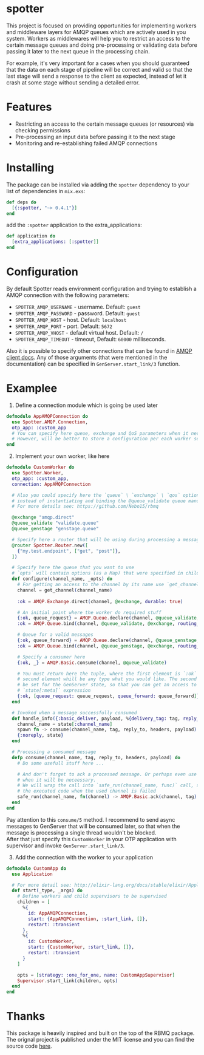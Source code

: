 # spotter
This project is focused on providing opportunities for implementing workers and middleware layers for AMQP queues which are actively used in you system. Workers as middlewares will help you to restrict an access to the certain message queues and doing pre-processing or validating data before passing it later to the next queue in the processing chain. 

For example, it's very important for a cases when you should guaranteed that the data on each stage of pipeline will be correct and valid so that the last stage will send a response to the client as expected, instead of let it crash at some stage without sending a detailed error.

# Features
- Restricting an access to the certain message queues (or resources) via checking permissions
- Pre-processing an input data before passing it to the next stage
- Monitoring and re-establishing failed AMQP connections

# Installing

The package can be installed via adding the `spotter` dependency to your list of dependencies in `mix.exs`:

  ```elixir
  def deps do
    [{:spotter, "~> 0.4.1"}]
  end
  ```

add the `:spotter` application to the extra_applications:

  ```elixir
  def application do
    [extra_applications: [:spotter]]
  end
  ```

# Configuration

By default Spotter reads environment configuration and trying to establish a AMQP connection with the following parameters:

  * `SPOTTER_AMQP_USERNAME` - username. Default: `guest`
  * `SPOTTER_AMQP_PASSWORD` - password. Default: `guest`
  * `SPOTTER_AMQP_HOST` - host. Default: `localhost`
  * `SPOTTER_AMQP_PORT` - port. Default: `5672`
  * `SPOTTER_AMQP_VHOST` - default virtual host. Default: `/`
  * `SPOTTER_AMQP_TIMEOUT` - timeout, Default: `60000` milliseconds.
 
Also it is possible to specify other connections that can be found in [AMQP client docs](https://hexdocs.pm/amqp/AMQP.Connection.html#open/1). 
Any of those arguments (that were mentioned in the documentation) can be specified in `GenServer.start_link/3` function.

# Examplee

  1. Define a connection module which is going be used later 

  ```elixir
  defmodule AppAMQPConnection do
    use Spotter.AMQP.Connection,
    otp_app: :custom_app
    # You can specify here queue, exchange and QoS parameters when it necessary.
    # However, will be better to store a configuration per each worker separately.
  end
  ```

  2. Implement your own worker, like here
  
  ```elixir
  defmodule CustomWorker do
    use Spotter.Worker,
    otp_app: :custom_app,
    connection: AppAMQPConnection

    # Also you could specify here the `queue` \ `exchange` \ `qos` options
    # instead of instantiating and binding the @queue_validate queue manually.
    # For more details see: https://github.com/Nebo15/rbmq

    @exchange "amqp.direct"
    @queue_validate "validate.queue"
    @queue_genstage "genstage.queue"

    # Specify here a router that will be using during processing a message
    @router Spotter.Router.new([
      {"my.test.endpoint", ["get", "post"]},
    ])

    # Specify here the queue that you want to use
    # `opts` will contain options (as a Map) that were specified in child_spec for supervisor 
    def configure(channel_name, _opts) do
      # For getting an access to the channel by its name use `get_channel(channel_name)` function
      channel = get_channel(channel_name)
    
      :ok = AMQP.Exchange.direct(channel, @exchange, durable: true)

      # An initial point where the worker do required stuff
      {:ok, queue_request} = AMQP.Queue.declare(channel, @queue_validate, durable: true, auto_delete: true)
      :ok = AMQP.Queue.bind(channel, @queue_validate, @exchange, routing_key: @queue_validate)

      # Queue for a valid messages
      {:ok, queue_forward} = AMQP.Queue.declare(channel, @queue_genstage, durable: true, auto_delete: true)
      :ok = AMQP.Queue.bind(channel, @queue_genstage, @exchange, routing_key: @queue_genstage)

      # Specify a consumer here
      {:ok, _} = AMQP.Basic.consume(channel, @queue_validate)

      # You must return here the tuple, where the first element is `:ok` atom, and the
      # second element whill be any type what you would like. The second element will
      # be set for the GenServer state, so that you can get an access to it via the
      # `state[:meta]` expression
      {:ok, [queue_request: queue_request, queue_forward: queue_forward]}
    end

    # Invoked when a message successfully consumed
    def handle_info({:basic_deliver, payload, %{delivery_tag: tag, reply_to: reply_to, headers: headers}}, state) do
      channel_name = state[:channel_name]
      spawn fn -> consume(channel_name, tag, reply_to, headers, payload) end
      {:noreply, state}
    end

    # Processing a consumed message
    defp consume(channel_name, tag, reply_to, headers, payload) do
      # Do some usefull stuff here ...

      # And don't forget to ack a processed message. Or perhaps even use nack 
      # when it will be neceessary.
      # We will wrap the call into `safe_run(channel_name, func)` call, so that it will retry 
      # the executed code when the used channel is failed
      safe_run(channel_name, fn(channel) -> AMQP.Basic.ack(channel, tag) end)
    end
  end
  ```
  
  Pay attention to this `consume/5` method. I recommend to send async messages to GenServer that will be consumed later, so that when the message is processing a single thread wouldn't be blocked.  
  After that just specify this `CustomWorker` in your OTP application with supervisor and invoke `GenServer.start_link/3`.

  3. Add the connection with the worker to your application

  ```elixir
  defmodule CustomApp do
    use Application

    # For more detail see: http://elixir-lang.org/docs/stable/elixir/Application.html
    def start(_type, _args) do
      # Define workers and child supervisors to be supervised
      children = [
        %{
          id: AppAMQPConnection, 
          start: {AppAMQPConnection, :start_link, []},
          restart: :transient
        },
        %{
          id: CustomWorker, 
          start: {CustomWorker, :start_link, []},
          restart: :transient
        }
      ]

      opts = [strategy: :one_for_one, name: CustomAppSupervisor]
      Supervisor.start_link(children, opts)
    end
  end
  ``` 

# Thanks
This package is heavily inspired and built on the top of the RBMQ package. The orignal project is published under the MIT license and you can find the source code [here](https://github.com/Nebo15/rbmq).
